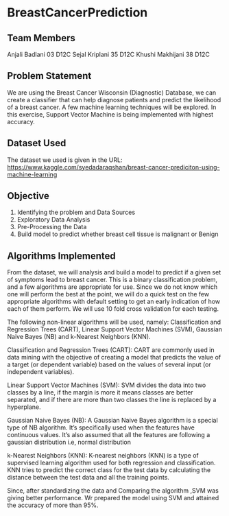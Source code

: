 # BreastCancerPrediction

## Team Members

Anjali Badlani 03 D12C
Sejal Kriplani 35 D12C
Khushi Makhijani 38 D12C

##  Problem Statement

We are using the Breast Cancer Wisconsin (Diagnostic) Database, we can create a classifier that can help diagnose patients and predict the likelihood of a breast cancer. A few machine learning techniques will be explored. In this exercise, Support Vector Machine is being implemented with highest accuracy.

## Dataset Used

The dataset we used is given in the URL:
https://www.kaggle.com/syedadaraqshan/breast-cancer-prediciton-using-machine-learning

## Objective

1. Identifying the problem and Data Sources
2. Exploratory Data Analysis
3. Pre-Processing the Data
4. Build model to predict whether breast cell tissue is malignant or Benign

## Algorithms Implemented

From the dataset, we will analysis and build a model to predict if a given set of symptoms lead to breast cancer. This is a binary classification problem, and a few algorithms are appropriate for use. Since we do not know which one will perform the best at the point, we will do a quick test on the few appropriate algorithms with default setting to get an early indication of how each of them perform. We will use 10 fold cross validation for each testing.

The following non-linear algorithms will be used, namely: Classification and Regression Trees (CART), Linear Support Vector Machines (SVM), Gaussian Naive Bayes (NB) and k-Nearest Neighbors (KNN).

Classification and Regression Trees (CART): CART are commonly used in data mining with the objective of creating a model that predicts the value of a target (or dependent variable) based on the values of several input (or independent variables).

Linear Support Vector Machines (SVM): SVM divides the data into two classes by a line, if the margin is more it means classes are better separated, and if there are more than two classes the line is replaced  by a hyperplane. 

Gaussian Naive Bayes (NB): A Gaussian Naive Bayes algorithm is a special type of NB algorithm. It’s specifically used when the features have continuous values. It’s also assumed that all the features are following a gaussian distribution i.e, normal distribution

 k-Nearest Neighbors (KNN): K-nearest neighbors (KNN) is a type of supervised learning algorithm used for both regression and classification. KNN tries to predict the correct class for the test data by calculating the distance between the test data and all the training points.
 
 
 Since, after standardizing the data and Comparing the algorithm ,SVM was giving better performance. Wr prepared the model using SVM and attained the accuracy of more than 95%.
 
